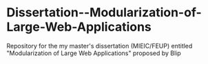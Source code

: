 Dissertation--Modularization-of-Large-Web-Applications
======================================================

Repository for the my master's dissertation (MIEIC/FEUP) entitled "Modularization of Large Web Applications" proposed by Blip
